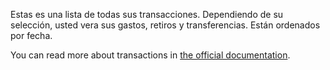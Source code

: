 Estas es una lista de todas sus transacciones. Dependiendo de su selección, usted vera sus gastos, retiros y transferencias. Están ordenados por fecha.

You can read more about transactions in [the official documentation](https://firefly-iii.readthedocs.io/en/latest/concepts/transactions.html).
